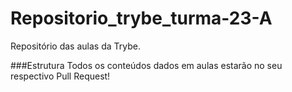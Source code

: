 # Repositorio_trybe_turma-23-A
Repositório das aulas da Trybe.

###Estrutura
  Todos os conteúdos dados em aulas estarão no seu respectivo Pull Request!
